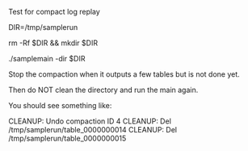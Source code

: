Test for compact log replay

DIR=/tmp/samplerun

rm -Rf $DIR && mkdir $DIR

./samplemain -dir $DIR

Stop the compaction when it outputs a few tables but is not done yet.

Then do NOT clean the directory and run the main again.

You should see something like:

CLEANUP: Undo compaction ID 4
CLEANUP: Del /tmp/samplerun/table_0000000014
CLEANUP: Del /tmp/samplerun/table_0000000015
